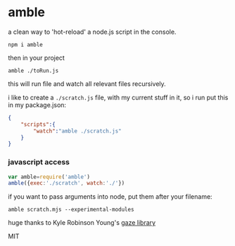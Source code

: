 # amble
a clean way to 'hot-reload' a node.js script in the console.

`npm i amble`

then in your project

`amble ./toRun.js`

this will run file and watch all relevant files recursively.

i like to create a `./scratch.js` file, with my current stuff in it, so i run put this in my package.json:
```json
{
	"scripts":{
		"watch":"amble ./scratch.js"
	}
}
```

### javascript access
```js
var amble=require('amble')
amble({exec:'./scratch', watch:'./'})
```

if you want to pass arguments into node, put them after your filename:
```
amble scratch.mjs --experimental-modules
```

huge thanks to Kyle Robinson Young's [gaze library](https://github.com/shama/gaze)

MIT

